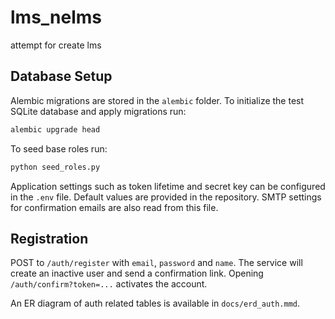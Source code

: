 # lms_nelms
attempt for create lms

## Database Setup

Alembic migrations are stored in the `alembic` folder. To initialize the test SQLite database and apply migrations run:

```bash
alembic upgrade head
```

To seed base roles run:

```bash
python seed_roles.py
```

Application settings such as token lifetime and secret key can be configured in
the `.env` file. Default values are provided in the repository. SMTP settings
for confirmation emails are also read from this file.

## Registration

POST to `/auth/register` with `email`, `password` and `name`. The service will
create an inactive user and send a confirmation link. Opening `/auth/confirm?token=...`
activates the account.

An ER diagram of auth related tables is available in `docs/erd_auth.mmd`.
